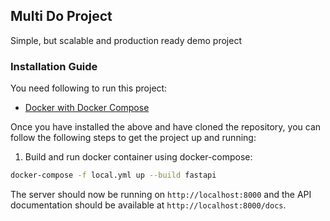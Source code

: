 ## Multi Do Project

Simple, but scalable and production ready demo project

### Installation Guide

You need following to run this project:

- [Docker with Docker Compose](https://docs.docker.com/compose/install/)

Once you have installed the above and have cloned the repository, you can follow the following steps to get the project up and running:

1. Build and run docker container using docker-compose:

```bash
docker-compose -f local.yml up --build fastapi
```

The server should now be running on `http://localhost:8000` and the API documentation should be available at `http://localhost:8000/docs`.

